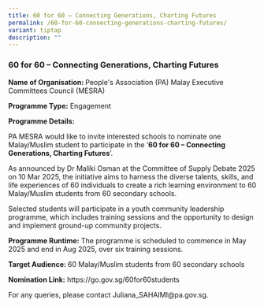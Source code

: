 ```yaml
---
title: 60 for 60 – Connecting Generations, Charting Futures
permalink: /60-for-60-connecting-generations-charting-futures/
variant: tiptap
description: ""
---
```

<h3>60 for 60 – Connecting Generations, Charting Futures</h3>
<p><strong>Name of Organisation: </strong>People's Association (PA) Malay
Executive Committees Council (MESRA)</p>
<p><strong>Programme Type:</strong> Engagement</p>
<p><strong>Programme Details:</strong>
</p>
<p>PA MESRA would like to invite interested schools to nominate one Malay/Muslim
student to participate in the ‘<strong>60 for 60 – Connecting Generations, Charting Futures</strong>’.</p>
<p>As announced by Dr Maliki Osman at the Committee of Supply Debate 2025
on 10 Mar 2025, the initiative aims to harness the diverse talents, skills,
and life experiences of 60 individuals to create a rich learning environment
to 60 Malay/Muslim students from 60 secondary schools.</p>
<p>Selected students will participate in a youth community leadership programme,
which includes training sessions and the opportunity to design and implement
ground-up community projects.</p>
<p><strong>Programme Runtime:</strong> The programme is scheduled to commence
in May 2025 and end in Aug 2025, over six training sessions.</p>
<p><strong>Target Audience: </strong>60 Malay/Muslim students from 60 secondary
schools</p>
<p><strong>Nomination Link:</strong>  <a rel="noopener noreferrer nofollow" target="_blank">https://go.gov.sg/60for60students</a>
</p>
<p>For any queries, please contact <a rel="noopener noreferrer nofollow" target="_blank">Juliana_SAHAIMI@pa.gov.sg</a>.</p>
<p></p>